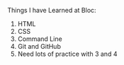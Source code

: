 Things I have Learned at Bloc:
1. HTML
2. CSS
3. Command Line
4. Git and GitHub
5. Need lots of practice with 3 and 4

